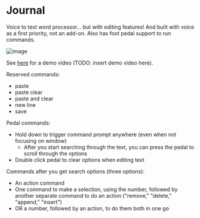 # Journal
Voice to text word processor... but with editing features! And built with voice as a first priority, not an add-on. Also has foot pedal support to run commands. 

![image](https://github.com/kenneth-ge/voice-text/assets/57784063/b9744f3f-3b39-4141-a6d2-12bc926af1ee)

See [here](google.com) for a demo video (TODO: insert demo video here).

Reserved commands:
* paste
* paste clear
* paste and clear
* new line
* save

Pedal commands:
* Hold down to trigger command prompt anywhere (even when not focusing on window)
  * After you start searching through the text, you can press the pedal to scroll through the options
* Double click pedal to clear options when editing text

Commands after you get search options (three options):
* An action command
* One command to make a selection, using the number, followed by another separate command to do an action ("remove," "delete," "append," "insert")
* OR a number, followed by an action, to do them both in one go
